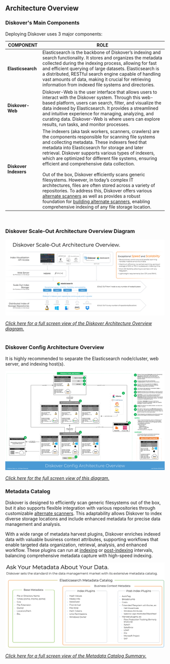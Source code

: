 <p id="architecture_diagram"></p>

## Architecture Overview

### Diskover's Main Components

Deploying Diskover uses 3 major components:

| COMPONENT | ROLE |
| --- | --- |
| **Elasticsearch** | Elasticsearch is the backbone of Diskover’s indexing and search functionality. It stores and organizes the metadata collected during the indexing process, allowing for fast and efficient querying of large datasets. Elasticsearch is a distributed, RESTful search engine capable of handling vast amounts of data, making it crucial for retrieving information from indexed file systems and directories. |
| **Diskover-Web** | Diskover-Web is the user interface that allows users to interact with the Diskover system. Through this web-based platform, users can search, filter, and visualize the data indexed by Elasticsearch. It provides a streamlined and intuitive experience for managing, analyzing, and curating data. Diskover-Web is where users can explore results, run tasks, and monitor processes. |
| **Diskover Indexers** | The indexers (aka task workers, scanners, crawlers) are the components responsible for scanning file systems and collecting metadata. These indexers feed that metadata into Elasticsearch for storage and later retrieval. Diskover supports various types of indexers, which are optimized for different file systems, ensuring efficient and comprehensive data collection.<br><br>Out of the box, Diskover efficiently scans generic filesystems. However, in today’s complex IT architectures, files are often stored across a variety of repositories. To address this, Diskover offers various [alternate scanners](#config_alt_indexers) as well as provides a robust foundation for [building alternate scanners](https://docs.diskoverdata.com/diskover_dev_guide/#develop-your-own-alternate-scanner), enabling comprehensive indexing of any file storage location. |

<br>

### Diskover Scale-Out Architecture Overview Diagram


![Image: Diskover Architecture Overview](images/diskover_architecture_overview.png)

_[Click here for a full screen view of the Diskover Architecture Overview diagram.](images/diskover_architecture_overview.png)_
<br><br>


### Diskover Config Architecture Overview

It is highly recommended to separate the Elasticsearch node/cluster, web server, and indexing host(s).


![Image: Diskover Reference Diagram Architecture](images/diskover_config_template.png)

_[Click here for the full screen view of this diagram.](images/diskover_config_template.png)_


<p id=“metadata_catalog”></p>

### Metadata Catalog

Diskover is designed to efficiently scan generic filesystems out of the box, but it also supports flexible integration with various repositories through customizable [alternate scanners](#config_alt_indexers). This adaptability allows Diskover to index diverse storage locations and include enhanced metadata for precise data management and analysis.

With a wide range of metadata harvest plugins, Diskover enriches indexed data with valuable business context attributes, supporting workflows that enable targeted data organization, retrieval, analysis, and enhanced workflow. These plugins can run at [indexing](#config_plugins_index) or [post-indexing](#config_plugins_post_index) intervals, balancing comprehensive metadata capture with high-speed indexing.

![Image: Metadata Catalog Summary](images/metadata_catalog.png)

_[Click here for a full screen view of the Metadata Catalog Summary.](images/metadata_catalog.png)_


